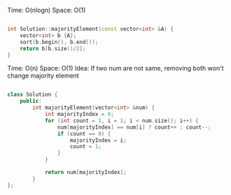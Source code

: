 Time: O(nlogn) 
Space: O(1)
```cpp

int Solution::majorityElement(const vector<int> &A) {
    vector<int> b {A};
    sort(b.begin(), b.end());
    return b[b.size()/2];
}

```

Time: O(n)
Space: O(1)
Idea: If two num are not same, removing both won't change majority element
```cpp

class Solution {
    public:
        int majorityElement(vector<int> &num) {
            int majorityIndex = 0;
            for (int count = 1, i = 1; i < num.size(); i++) {
                num[majorityIndex] == num[i] ? count++ : count--;
                if (count == 0) {
                    majorityIndex = i;
                    count = 1;
                }
            }

            return num[majorityIndex];
        }
};

``` 
